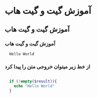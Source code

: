 # آموزش گیت و گیت هاب
## آموزش گیت و گیت هاب
### آموزش گیت و گیت هاب

```
  Hello World
```


### از خط زیر میتوان خروجی متن را پیدا کرد

```php 

  if (!empty($result)){
    echo "Hello World"
  }
```
